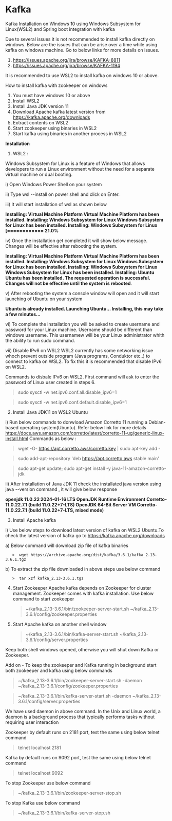 # Kafka
Kafka Installation on Windows 10 using Windows Subsystem for Linux(WSL2) and Spring boot integration with kafka

Due to several issues it is not recommended to install kafka directly on windows.
Below are the issues that can be arise over a time while using kafka on windows machine. Go to below links for more details on issues.
1. https://issues.apache.org/jira/browse/KAFKA-8811
2. https://issues.apache.org/jira/browse/KAFKA-1194

It is recommended to use WSL2 to install kafka on windows 10 or above.

How to install kafka with zookeeper on windows
1. You must have windows 10 or above
2. Install WSL2
3. Install Java JDK version 11
4. Download Apache kafka latest version from https://kafka.apache.org/downloads
5. Extract contents on WSL2
6. Start zookeeper using binaries in WSL2
7. Start kafka using binaries in another process in WSL2
   
**Installation**

1. WSL2 : 

Windows Subsystem for Linux is a feature of Windows that allows developers to run a Linux environment without the need for a separate virtual machine or dual booting.

i) Open Windows Power Shell on your system
   
ii) Type wsl --install on power shell and click on Enter.
   
iii) It will start installation of wsl as shown below

   **Installing: Virtual Machine Platform
Virtual Machine Platform has been installed.
Installing: Windows Subsystem for Linux
Windows Subsystem for Linux has been installed.
Installing: Windows Subsystem for Linux
[============              21.0%**

iv) Once the installation get completed it will show below message. Changes will be effective after rebooting the system.

**Installing: Virtual Machine Platform
Virtual Machine Platform has been installed.
Installing: Windows Subsystem for Linux
Windows Subsystem for Linux has been installed.
Installing: Windows Subsystem for Linux
Windows Subsystem for Linux has been installed.
Installing: Ubuntu
Ubuntu has been installed.
The requested operation is successful. Changes will not be effective until the system is rebooted**.

v) After rebooting the system a console window will open and it will start launching of Ubuntu on your system

   **Ubuntu is already installed.
Launching Ubuntu...
Installing, this may take a few minutes...**

vi) To complete the installation you will be asked to create username and password for your Linux machine.
   Username should be different than windows username. This usernamew will be your Linux administrator whith the ability to run sudo command.
   
vii) Disable IPv6 on WSL2
   WSL2 currently has some networking issue whoch prevent outside program (Java programs, Conduktor etc..) to connect to kafka on WSL2.
   To fix this it is recommended that disable IPv6 on WSL2.

   Commands to disbale IPv6 on WSL2. First command will ask to enter the password of Linux user created in steps 6.
   
   > sudo sysctl -w net.ipv6.conf.all.disable_ipv6=1

   > sudo sysctl -w net.ipv6.conf.default.disable_ipv6=1

2. Install Java JDK11 on WSL2 Ubuntu

i) Run below commands to donwload Amazon Corretto 11 running a Debian-based operating system(Ubuntu).
   Refer below link for more details
   https://docs.aws.amazon.com/corretto/latest/corretto-11-ug/generic-linux-install.html
   Commands as below :
   
   > wget -O- https://apt.corretto.aws/corretto.key | sudo apt-key add -

   > sudo add-apt-repository 'deb https://apt.corretto.aws stable main'
   
   > sudo apt-get update; sudo apt-get install -y java-11-amazon-corretto-jdk

ii)   After installation of Java JDK 11 check the installated java version using java --version command , it will give below response

**openjdk 11.0.22 2024-01-16 LTS
OpenJDK Runtime Environment Corretto-11.0.22.7.1 (build 11.0.22+7-LTS)
OpenJDK 64-Bit Server VM Corretto-11.0.22.7.1 (build 11.0.22+7-LTS, mixed mode)** 

3. Install Apache kafka

i) Use below steps to download latest version of kafka on WSL2 Ubuntu.To check the latest version of kafka go to https://kafka.apache.org/downloads

   a) Below command will download zip file of kafka binaries
    
       >  wget https://archive.apache.org/dist/kafka/3.6.1/kafka_2.13-3.6.1.tgz
       
   b) To extract the zip file downloaded in above steps use below command
   
       >  tar xzf kafka_2.13-3.6.1.tgz

4. Start Zookeeper
   Apache kafka depends on Zookeeper for cluster management. Zookeeper comes with kafka installation.
   Use below command to start zookeeper
   
   > ~/kafka_2.13-3.6.1/bin/zookeeper-server-start.sh ~/kafka_2.13-3.6.1/config/zookeeper.properties
   
6. Start Apache kafka on another shell window
   
   > ~/kafka_2.13-3.6.1/bin/kafka-server-start.sh ~/kafka_2.13-3.6.1/config/server.properties

Keep both shell windows opened, otherwise you will shut down Kafka or Zookeeper.

Add on - 
To keep the zookeeper and Kafka running in background start both zookeeper and kafka using below commands

 > ~/kafka_2.13-3.6.1/bin/zookeeper-server-start.sh -daemon ~/kafka_2.13-3.6.1/config/zookeeper.properties

 > ~/kafka_2.13-3.6.1/bin/kafka-server-start.sh -daemon ~/kafka_2.13-3.6.1/config/server.properties 

We have used daemon in above command. In the Unix and Linux world, a daemon is a background process that typically performs tasks without requiring user interaction

Zookeeper by default runs on 2181 port, test the same using below telnet command 
> telnet localhost 2181

Kafka by default runs on 9092 port, test the same using below telnet command
> telnet localhost 9092

To stop Zookeeper use below command

   > ~/kafka_2.13-3.6.1/bin/zookeeper-server-stop.sh

To stop Kafka use below command

   > ~/kafka_2.13-3.6.1/bin/kafka-server-stop.sh
   
